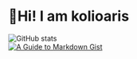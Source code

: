 # :wave:Hi! I am kolioaris

![GitHub stats](https://github-readme-stats.vercel.app/api?username=kolioaris&hide=prs&show=prs_merged&show_icons=true&theme=dark&icon_color=bdbdbd)
<br/>
[![A Guide to Markdown Gist](https://github-readme-stats.vercel.app/api/gist?id=9a26fb8859faed753356b88dca4e1f39&theme=dark&show_owner=true)](https://gist.github.com/kolioaris/9a26fb8859faed753356b88dca4e1f39)
